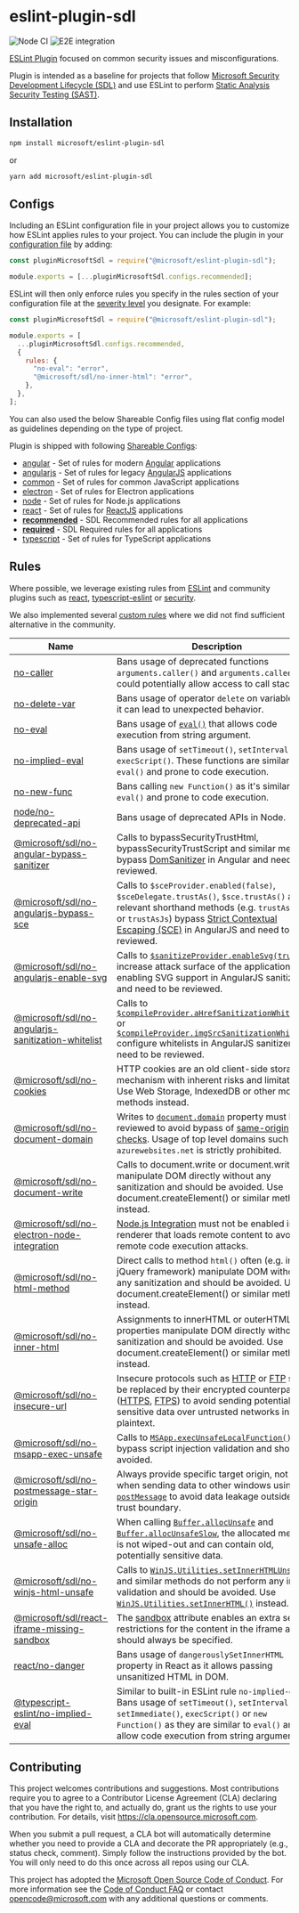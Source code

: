 # eslint-plugin-sdl

![Node CI](https://github.com/microsoft/eslint-plugin-sdl/workflows/Node%20CI/badge.svg?branch=main&event=push)
![E2E integration](https://github.com/microsoft/eslint-plugin-sdl/workflows/E2E%20integration/badge.svg?branch=main&event=push)

[ESLint Plugin](https://eslint.org/docs/developer-guide/working-with-plugins) focused on common security issues and misconfigurations.

Plugin is intended as a baseline for projects that follow [Microsoft Security Development Lifecycle (SDL)](https://www.microsoft.com/en-us/securityengineering/sdl) and use ESLint to perform [Static Analysis Security Testing (SAST)](https://www.microsoft.com/en-us/securityengineering/sdl/practices#practice9).

## Installation

```sh
npm install microsoft/eslint-plugin-sdl
```

or

```sh
yarn add microsoft/eslint-plugin-sdl
```

## Configs

Including an ESLint configuration file in your project allows you to customize how ESLint applies rules to your project. You can include the plugin in your [configuration file](https://eslint.org/docs/latest/use/configure/configuration-files) by adding:

```js
const pluginMicrosoftSdl = require("@microsoft/eslint-plugin-sdl");

module.exports = [...pluginMicrosoftSdl.configs.recommended];
```

ESLint will then only enforce rules you specify in the rules section of your configuration file at the [severity level](https://eslint.org/docs/latest/use/configure/rules) you designate. For example:

```js
const pluginMicrosoftSdl = require("@microsoft/eslint-plugin-sdl");

module.exports = [
  ...pluginMicrosoftSdl.configs.recommended,
  {
    rules: {
      "no-eval": "error",
      "@microsoft/sdl/no-inner-html": "error",
    },
  },
];
```

You can also used the below Shareable Config files using flat config model as guidelines depending on the type of project.

Plugin is shipped with following [Shareable Configs](http://eslint.org/docs/developer-guide/shareable-configs):

- [angular](config/angular.js) - Set of rules for modern [Angular](https://angular.io) applications
- [angularjs](config/angularjs.js) - Set of rules for legacy [AngularJS](https://docs.angularjs.org) applications
- [common](config/common.js) - Set of rules for common JavaScript applications
- [electron](config/electron.js) - Set of rules for Electron applications
- [node](config/node.js) - Set of rules for Node.js applications
- [react](config/react.js) - Set of rules for [ReactJS](https://reactjs.org) applications
- [**recommended**](lib/index.js) - SDL Recommended rules for all applications
- [**required**](lib/index.js) - SDL Required rules for all applications
- [typescript](config/typescript.js) - Set of rules for TypeScript applications

## Rules

Where possible, we leverage existing rules from [ESLint](https://eslint.org/docs/rules/) and community plugins such as [react](https://github.com/jsx-eslint/eslint-plugin-react), [typescript-eslint](https://github.com/typescript-eslint/typescript-eslint/tree/main/packages/eslint-plugin#supported-rules) or [security](https://github.com/nodesecurity/eslint-plugin-security#rules).

We also implemented several [custom rules](./lib/rules) where we did not find sufficient alternative in the community.

| Name                                                                                                                                                          | Description                                                                                                                                                                                                                                                                                                                                                                                 |
| ------------------------------------------------------------------------------------------------------------------------------------------------------------- | ------------------------------------------------------------------------------------------------------------------------------------------------------------------------------------------------------------------------------------------------------------------------------------------------------------------------------------------------------------------------------------------- |
| [no-caller](https://eslint.org/docs/rules/no-caller)                                                                                                          | Bans usage of deprecated functions `arguments.caller()` and `arguments.callee` that could potentially allow access to call stack.                                                                                                                                                                                                                                                           |
| [no-delete-var](https://eslint.org/docs/rules/no-delete-var)                                                                                                  | Bans usage of operator `delete` on variables as it can lead to unexpected behavior.                                                                                                                                                                                                                                                                                                         |
| [no-eval](https://eslint.org/docs/rules/no-eval)                                                                                                              | Bans usage of [`eval()`](https://developer.mozilla.org/en-US/docs/Web/JavaScript/Reference/Global_Objects/eval) that allows code execution from string argument.                                                                                                                                                                                                                            |
| [no-implied-eval](https://eslint.org/docs/rules/no-implied-eval)                                                                                              | Bans usage of `setTimeout()`, `setInterval()` and `execScript()`. These functions are similar to `eval()` and prone to code execution.                                                                                                                                                                                                                                                      |
| [no-new-func](https://eslint.org/docs/rules/no-new-func)                                                                                                      | Bans calling `new Function()` as it's similar to `eval()` and prone to code execution.                                                                                                                                                                                                                                                                                                      |
| [node/no-deprecated-api](https://github.com/mysticatea/eslint-plugin-node/blob/master/docs/rules/no-deprecated-api.md)                                        | Bans usage of deprecated APIs in Node.                                                                                                                                                                                                                                                                                                                                                      |
| [@microsoft/sdl/no-angular-bypass-sanitizer](./docs/rules/no-angular-bypass-sanitizer.md)                                                                     | Calls to bypassSecurityTrustHtml, bypassSecurityTrustScript and similar methods bypass [DomSanitizer](https://angular.io/api/platform-browser/DomSanitizer#security-risk) in Angular and need to be reviewed.                                                                                                                                                                               |
| [@microsoft/sdl/no-angularjs-bypass-sce](./docs/rules/no-angularjs-bypass-sce.md)                                                                             | Calls to `$sceProvider.enabled(false)`, `$sceDelegate.trustAs()`, `$sce.trustAs()` and relevant shorthand methods (e.g. `trustAsHtml` or `trustAsJs`) bypass [Strict Contextual Escaping (SCE)](https://docs.angularjs.org/api/ng/service/$sce#strict-contextual-escaping) in AngularJS and need to be reviewed.                                                                            |
| [@microsoft/sdl/no-angularjs-enable-svg](./docs/rules/no-angularjs-enable-svg.md)                                                                             | Calls to [`$sanitizeProvider.enableSvg(true)`](https://docs.angularjs.org/api/ngSanitize/provider/$sanitizeProvider#enableSvg) increase attack surface of the application by enabling SVG support in AngularJS sanitizer and need to be reviewed.                                                                                                                                           |
| [@microsoft/sdl/no-angularjs-sanitization-whitelist](./docs/rules/no-angularjs-sanitization-whitelist.md)                                                     | Calls to [`$compileProvider.aHrefSanitizationWhitelist`](https://docs.angularjs.org/api/ng/provider/$compileProvider#aHrefSanitizationWhitelist) or [`$compileProvider.imgSrcSanitizationWhitelist`](https://docs.angularjs.org/api/ng/provider/$compileProvider#imgSrcSanitizationWhitelist) configure whitelists in AngularJS sanitizer and need to be reviewed.                          |
| [@microsoft/sdl/no-cookies](./docs/rules/no-cookies.md)                                                                                                       | HTTP cookies are an old client-side storage mechanism with inherent risks and limitations. Use Web Storage, IndexedDB or other modern methods instead.                                                                                                                                                                                                                                      |
| [@microsoft/sdl/no-document-domain](./docs/rules/no-document-domain.md)                                                                                       | Writes to [`document.domain`](https://developer.mozilla.org/en-US/docs/Web/API/Document/domain) property must be reviewed to avoid bypass of [same-origin checks](https://developer.mozilla.org/en-US/docs/Web/Security/Same-origin_policy#Changing_origin). Usage of top level domains such as `azurewebsites.net` is strictly prohibited.                                                 |
| [@microsoft/sdl/no-document-write](./docs/rules/no-document-write.md)                                                                                         | Calls to document.write or document.writeln manipulate DOM directly without any sanitization and should be avoided. Use document.createElement() or similar methods instead.                                                                                                                                                                                                                |
| [@microsoft/sdl/no-electron-node-integration](./docs/rules/no-electron-node-integration.md)                                                                   | [Node.js Integration](https://www.electronjs.org/docs/tutorial/security#2-do-not-enable-nodejs-integration-for-remote-content) must not be enabled in any renderer that loads remote content to avoid remote code execution attacks.                                                                                                                                                        |
| [@microsoft/sdl/no-html-method](./docs/rules/no-html-method.md)                                                                                               | Direct calls to method `html()` often (e.g. in jQuery framework) manipulate DOM without any sanitization and should be avoided. Use document.createElement() or similar methods instead.                                                                                                                                                                                                    |
| [@microsoft/sdl/no-inner-html](./docs/rules/no-inner-html.md)                                                                                                 | Assignments to innerHTML or outerHTML properties manipulate DOM directly without any sanitization and should be avoided. Use document.createElement() or similar methods instead.                                                                                                                                                                                                           |
| [@microsoft/sdl/no-insecure-url](./docs/rules/no-insecure-url.md)                                                                                             | Insecure protocols such as [HTTP](https://en.wikipedia.org/wiki/Hypertext_Transfer_Protocol) or [FTP](https://en.wikipedia.org/wiki/File_Transfer_Protocol) should be replaced by their encrypted counterparts ([HTTPS](https://en.wikipedia.org/wiki/HTTPS), [FTPS](https://en.wikipedia.org/wiki/FTPS)) to avoid sending potentially sensitive data over untrusted networks in plaintext. |
| [@microsoft/sdl/no-msapp-exec-unsafe](./docs/rules/no-msapp-exec-unsafe.md)                                                                                   | Calls to [`MSApp.execUnsafeLocalFunction()`](<https://docs.microsoft.com/en-us/previous-versions/hh772324(v=vs.85)>) bypass script injection validation and should be avoided.                                                                                                                                                                                                              |
| [@microsoft/sdl/no-postmessage-star-origin](./docs/rules/no-postmessage-star-origin.md)                                                                       | Always provide specific target origin, not \* when sending data to other windows using [`postMessage`](https://developer.mozilla.org/en-US/docs/Web/API/Window/postMessage#Security_concerns) to avoid data leakage outside of trust boundary.                                                                                                                                              |
| [@microsoft/sdl/no-unsafe-alloc](./docs/rules/no-unsafe-alloc.md)                                                                                             | When calling [`Buffer.allocUnsafe`](https://nodejs.org/api/buffer.html#buffer_static_method_buffer_allocunsafe_size) and [`Buffer.allocUnsafeSlow`](https://nodejs.org/api/buffer.html#buffer_static_method_buffer_allocunsafeslow_size), the allocated memory is not wiped-out and can contain old, potentially sensitive data.                                                            |
| [@microsoft/sdl/no-winjs-html-unsafe](./docs/rules/no-winjs-html-unsafe.md)                                                                                   | Calls to [`WinJS.Utilities.setInnerHTMLUnsafe()`](<https://docs.microsoft.com/en-us/previous-versions/windows/apps/br211696(v=win.10)>) and similar methods do not perform any input validation and should be avoided. Use [`WinJS.Utilities.setInnerHTML()`](<https://docs.microsoft.com/en-us/previous-versions/windows/apps/br211697(v=win.10)>) instead.                                |
| [@microsoft/sdl/react-iframe-missing-sandbox](./docs/rules/react-iframe-missing-sandbox.md)                                                                   | The [sandbox](https://www.w3schools.com/tags/att_iframe_sandbox.asp) attribute enables an extra set of restrictions for the content in the iframe and should always be specified.                                                                                                                                                                                                           |
| [react/no-danger](https://github.com/yannickcr/eslint-plugin-react/blob/master/docs/rules/no-danger.md)                                                       | Bans usage of `dangerouslySetInnerHTML` property in React as it allows passing unsanitized HTML in DOM.                                                                                                                                                                                                                                                                                     |
| [@typescript-eslint/no-implied-eval](https://github.com/typescript-eslint/typescript-eslint/blob/master/packages/eslint-plugin/docs/rules/no-implied-eval.md) | Similar to built-in ESLint rule `no-implied-eval`. Bans usage of `setTimeout()`, `setInterval()`, `setImmediate()`, `execScript()` or `new Function()` as they are similar to `eval()` and allow code execution from string arguments.                                                                                                                                                      |

## Contributing

This project welcomes contributions and suggestions. Most contributions require you to agree to a
Contributor License Agreement (CLA) declaring that you have the right to, and actually do, grant us
the rights to use your contribution. For details, visit https://cla.opensource.microsoft.com.

When you submit a pull request, a CLA bot will automatically determine whether you need to provide
a CLA and decorate the PR appropriately (e.g., status check, comment). Simply follow the instructions
provided by the bot. You will only need to do this once across all repos using our CLA.

This project has adopted the [Microsoft Open Source Code of Conduct](https://opensource.microsoft.com/codeofconduct/).
For more information see the [Code of Conduct FAQ](https://opensource.microsoft.com/codeofconduct/faq/) or
contact [opencode@microsoft.com](mailto:opencode@microsoft.com) with any additional questions or comments.
